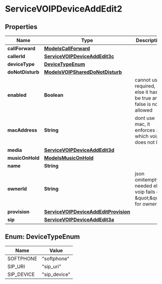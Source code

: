 

# ServiceVOIPDeviceAddEdit2


## Properties

| Name | Type | Description | Notes |
|------------ | ------------- | ------------- | -------------|
|**callForward** | [**ModelsCallForward**](ModelsCallForward.md) |  |  [optional] |
|**callerId** | [**ServiceVOIPDeviceAddEdit3c**](ServiceVOIPDeviceAddEdit3c.md) |  |  [optional] |
|**deviceType** | [**DeviceTypeEnum**](#DeviceTypeEnum) |  |  [optional] |
|**doNotDisturb** | [**ModelsVOIPSharedDoNotDisturb**](ModelsVOIPSharedDoNotDisturb.md) |  |  [optional] |
|**enabled** | **Boolean** | cannot use required, else it has to be true and false is not allowed |  [optional] |
|**macAddress** | **String** | dont use mac, it enforces :, which voip does not like |  [optional] |
|**media** | [**ServiceVOIPDeviceAddEdit3d**](ServiceVOIPDeviceAddEdit3d.md) |  |  [optional] |
|**musicOnHold** | [**ModelsMusicOnHold**](ModelsMusicOnHold.md) |  |  [optional] |
|**name** | **String** |  |  |
|**ownerId** | **String** | json omitempty is needed else voip fails on \&quot;\&quot; for owner_id |  [optional] |
|**provision** | [**ServiceVOIPDeviceAddEditProvision**](ServiceVOIPDeviceAddEditProvision.md) |  |  [optional] |
|**sip** | [**ServiceVOIPDeviceAddEdit3a**](ServiceVOIPDeviceAddEdit3a.md) |  |  |



## Enum: DeviceTypeEnum

| Name | Value |
|---- | -----|
| SOFTPHONE | &quot;softphone&quot; |
| SIP_URI | &quot;sip_uri&quot; |
| SIP_DEVICE | &quot;sip_device&quot; |



